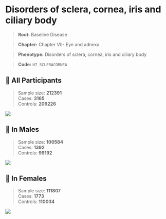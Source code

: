 # Disorders of sclera, cornea, iris and ciliary body

> **Root:** Baseline Disease  

> **Chapter:** Chapter VII- Eye and adnexa  

> **Phenotype:** Disorders of sclera, cornea, iris and ciliary body  

> **Code:** `H7_SCLERACORNEA`

## 🧪 All Participants  
> Sample size: **212391**  
> Cases: **3165**  
> Controls: **209226**
<img src="/Disease/Figures/ALL/Incidence/H7_SCLERACORNEA.png"/>
<CsvTable src="/Disease_Data/ALL/Incidence/COX_H7_SCLERACORNEA.csv" label="🔍 View full results" />

## 👨 In Males  
> Sample size: **100584**  
> Cases: **1392**  
> Controls: **99192**
<img src="/Disease/Figures/Male/Incidence/H7_SCLERACORNEA.png"/>
<CsvTable src="/Disease_Data/Male/Incidence/COX_H7_SCLERACORNEA.csv" label="🔍 View full results" />

## 👩 In Females  
> Sample size: **111807**  
> Cases: **1773**  
> Controls: **110034**
<img src="/Disease/Figures/Female/Incidence/H7_SCLERACORNEA.png"/>
<CsvTable src="/Disease_Data/Female/Incidence/COX_H7_SCLERACORNEA.csv" label="🔍 View full results" />

